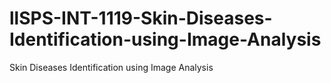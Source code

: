 # llSPS-INT-1119-Skin-Diseases-Identification-using-Image-Analysis
Skin Diseases Identification using Image Analysis
